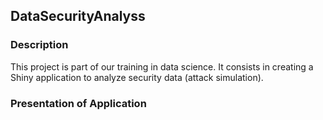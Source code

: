 ## DataSecurityAnalyss

### Description

This project is part of our training in data science. It consists in creating a Shiny application to analyze security data (attack simulation). 


### Presentation of Application
